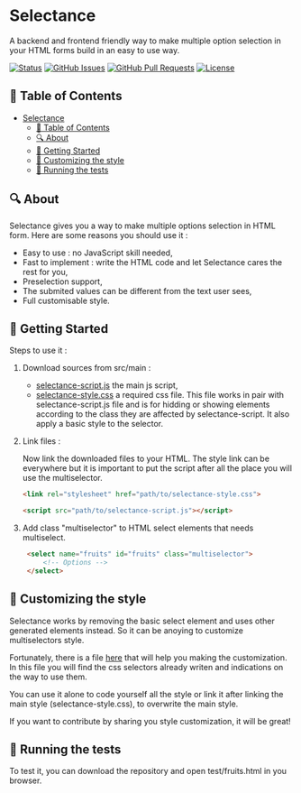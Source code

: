 # Selectance

A backend and frontend friendly way to make multiple option selection in your HTML forms build in an easy to use way.

[![Status](https://img.shields.io/badge/status-active-success.svg)](Status)
[![GitHub Issues](https://img.shields.io/github/issues/JeanKouss/selectance.svg)](https://github.com/JeanKouss/selectance/issues)
[![GitHub Pull Requests](https://img.shields.io/github/issues-pr/JeanKouss/selectance.svg)](https://github.com/JeanKouss/selectance/pulls)
[![License](https://img.shields.io/badge/license-MIT-blue.svg)](/LICENSE)

## 📝 Table of Contents

- [Selectance](#selectance)
  - [📝 Table of Contents](#-table-of-contents)
  - [🔍 About ](#-about-)
  - [🏁 Getting Started ](#-getting-started-)
  - [💄 Customizing the style ](#-customizing-the-style-)
  - [🔧 Running the tests ](#-running-the-tests-)

## 🔍 About <a id = "about"></a>

Selectance gives you a way to make multiple options selection in HTML form. Here are some reasons you should use it :

- Easy to use : no JavaScript skill needed,
- Fast to implement : write the HTML code and let Selectance cares the rest for you,
- Preselection support,
- The submited values can be different from the text user sees,
- Full customisable style.

## 🏁 Getting Started <a id = "getting_started"></a>

Steps to use it :

1. Download sources from src/main :

   - [selectance-script.js](src/main/selectance-script.js) the main js script,
   - [selectance-style.css](src/main/selectance-style.css) a required css file. This file works in pair with selectance-script.js file and is for hidding or showing elements according to the class they are affected by selectance-script. It also apply a basic style to the selector.
  
2. Link files :

    Now link the downloaded files to your HTML. The style link can be everywhere but it is important to put the script after all the place you will use the multiselector.

    ```html
    <link rel="stylesheet" href="path/to/selectance-style.css">
    ```

    ```html
    <script src="path/to/selectance-script.js"></script>
    ```

3. Add class "multiselector" to HTML select elements that needs multiselect.
   
   ```html
	<select name="fruits" id="fruits" class="multiselector">
		<!-- Options -->
	</select>
   ```

## 💄 Customizing the style <a name = "customizing the style"></a>

Selectance works by removing the basic select element and uses other generated elements instead. So it can be anoying to customize multiselectors style.

Fortunately, there is a file [here](src/customization/selectance-custom_style.css) that will help you making the customization. In this file you will find the css selectors already writen and indications on the way to use them.

You can use it alone to code yourself all the style or link it after linking the main style (selectance-style.css), to overwrite the main style.

If you want to contribute by sharing you style customization, it will be great!

## 🔧 Running the tests <a name = "tests"></a>

To test it, you can download the repository and open test/fruits.html in you browser.

